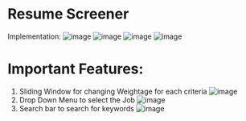 # Resume Screener
Implementation: 
![image](https://github.com/Sankarraja007/resume_screener/assets/94210194/d8c89eb5-9e2b-4feb-95a2-cb98cb11a9ed)
![image](https://github.com/Sankarraja007/resume_screener/assets/94210194/a3b48833-c1fa-485c-8251-710f6e50f361)
![image](https://github.com/Sankarraja007/resume_screener/assets/94210194/4bed6bb9-058b-4417-8a38-fad7cd3392bf)
![image](https://github.com/Sankarraja007/resume_screener/assets/94210194/ce86ce4e-0ce5-49f8-97a9-a80b37150f5a)
# Important Features:
1. Sliding Window for changing Weightage for each criteria
![image](https://github.com/Sankarraja007/resume_screener/assets/94210194/3ee3ed14-0c66-4215-b614-e0a9639d1be1)
2. Drop Down Menu to select the Job 
![image](https://github.com/Sankarraja007/resume_screener/assets/94210194/7ff27549-afaa-4888-a5b7-b94118d00e77)
3. Search bar to search for keywords 
![image](https://github.com/Sankarraja007/resume_screener/assets/94210194/3b4be56d-797c-41a2-8fcc-21866a2c74ef)


